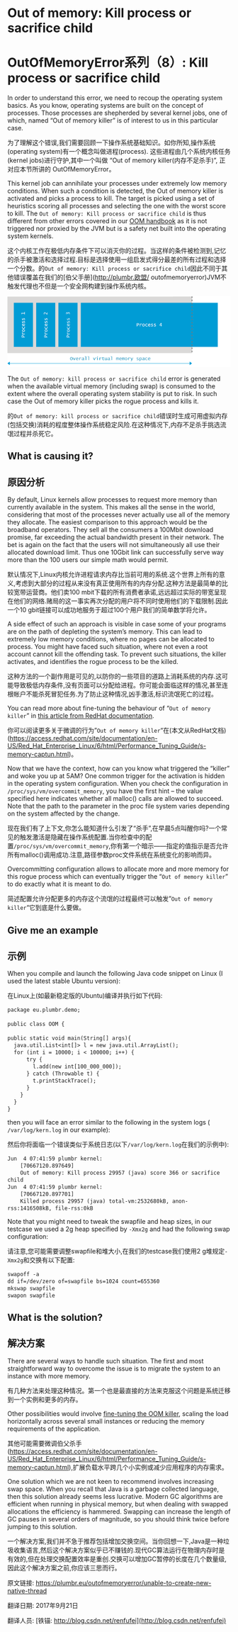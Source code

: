 # Out of memory: **Kill process or sacrifice child**

# OutOfMemoryError系列（8）: Kill process or sacrifice child

In order to understand this error, we need to recoup the operating system basics. As you know, operating systems are built on the concept of processes. Those processes are shepherded by several kernel jobs, one of which, named “Out of memory killer” is of interest to us in this particular case.

为了理解这个错误,我们需要回顾一下操作系统基础知识。如你所知,操作系统(operating system)有一个概念叫做进程(process). 这些进程由几个系统内核任务(kernel jobs)进行守护,其中一个叫做 “Out of memory killer(内存不足杀手)”, 正对应本节所讲的 OutOfMemoryError。

This kernel job can annihilate your processes under extremely low memory conditions. When such a condition is detected, the Out of memory killer is activated and picks a process to kill. The target is picked using a set of heuristics scoring all processes and selecting the one with the worst score to kill. The `Out of memory: Kill process or sacrifice child` is thus different from other errors covered in our [OOM handbook](http://plumbr.eu/outofmemoryerror) as it is not triggered nor proxied by the JVM but is a safety net built into the operating system kernels.

这个内核工作在极低内存条件下可以消灭你的过程。当这样的条件被检测到,记忆的杀手被激活和选择过程.目标是选择使用一组启发式得分最差的所有过程和选择一个分数。的`Out of memory: Kill process or sacrifice child`因此不同于其他错误覆盖在我们的[伯父手册](http://plumbr.欧盟/ outofmemoryerror)JVM不触发代理也不但是一个安全网构建到操作系统内核。


![out of memory linux kernel](./08_01_out-of-memory-kill-process-or-sacrifice-child.png)



The `Out of memory: kill process or sacrifice child` error is generated when the available virtual memory (including swap) is consumed to the extent where the overall operating system stability is put to risk. In such case the Out of memory killer picks the rogue process and kills it.

的`Out of memory: kill process or sacrifice child`错误时生成可用虚拟内存(包括交换)消耗的程度整体操作系统稳定风险.在这种情况下,内存不足杀手挑选流氓过程并杀死它。

## What is causing it?

## 原因分析

By default, Linux kernels allow processes to request more memory than currently available in the system. This makes all the sense in the world, considering that most of the processes never actually use all of the memory they allocate. The easiest comparison to this approach would be the broadband operators. They sell all the consumers a 100Mbit download promise, far exceeding the actual bandwidth present in their network. The bet is again on the fact that the users will not simultaneously all use their allocated download limit. Thus one 10Gbit link can successfully serve way more than the 100 users our simple math would permit.

默认情况下,Linux内核允许进程请求内存比当前可用的系统.这个世界上所有的意义,考虑到大部分的过程从来没有真正使用所有的内存分配.这种方法是最简单的比较宽带运营商。他们卖100 mbit下载的所有消费者承诺,远远超过实际的带宽呈现在他们的网络.赌局的这一事实再次分配的用户将不同时使用他们的下载限制.因此一个10 gbit链接可以成功地服务于超过100个用户我们的简单数学将允许。

A side effect of such an approach is visible in case some of your programs are on the path of depleting the system’s memory. This can lead to extremely low memory conditions, where no pages can be allocated to process. You might have faced such situation, where not even a root account cannot kill the offending task. To prevent such situations, the killer activates, and identifies the rogue process to be the killed.

这种方法的一个副作用是可见的,以防你的一些项目的道路上消耗系统的内存.这可能导致极低内存条件,没有页面可以分配给进程。你可能会面临这样的情况,甚至连根帐户不能杀死冒犯任务.为了防止这种情况,凶手激活,标识流氓死亡的过程。

You can read more about fine-tuning the behaviour of “`Out of memory killer`” in [this article from RedHat documentation](https://access.redhat.com/site/documentation/en-US/Red_Hat_Enterprise_Linux/6/html/Performance_Tuning_Guide/s-memory-captun.html).

你可以阅读更多关于微调的行为”`Out of memory killer`“在(本文从RedHat文档)(https://access.redhat.com/site/documentation/en-US/Red_Hat_Enterprise_Linux/6/html/Performance_Tuning_Guide/s-memory-captun.html)。

Now that we have the context, how can you know what triggered the “killer” and woke you up at 5AM? One common trigger for the activation is hidden in the operating system configuration. When you check the configuration in `/proc/sys/vm/overcommit_memory`, you have the first hint – the value specified here indicates whether all malloc() calls are allowed to succeed. Note that the path to the parameter in the proc file system varies depending on the system affected by the change.

现在我们有了上下文,你怎么能知道什么引发了“杀手”,在早晨5点叫醒你吗?一个常见的触发激活是隐藏在操作系统配置.当你检查中的配置`/proc/sys/vm/overcommit_memory`,你有第一个暗示——指定的值指示是否允许所有malloc()调用成功.注意,路径参数proc文件系统在系统变化的影响而异。

Overcommitting configuration allows to allocate more and more memory for this rogue process which can eventually trigger the “`Out of memory killer`” to do exactly what it is meant to do.

简述配置允许分配更多的内存这个流氓的过程最终可以触发”`Out of memory killer`“它到底是什么要做。

## Give me an example

## 示例

When you compile and launch the following Java code snippet on Linux (I used the latest stable Ubuntu version):

在Linux上(如最新稳定版的Ubuntu)编译并执行如下代码:

```
package eu.plumbr.demo;

public class OOM {

public static void main(String[] args){
  java.util.List<int[]> l = new java.util.ArrayList();
  for (int i = 10000; i < 100000; i++) {
      try {
        l.add(new int[100_000_000]);
      } catch (Throwable t) {
        t.printStackTrace();
      }
    }
  }
}
```



then you will face an error similar to the following in the system logs ( `/var/log/kern.log` in our example):

然后你将面临一个错误类似于系统日志(以下`/var/log/kern.log`在我们的示例中):

```
Jun  4 07:41:59 plumbr kernel: 
	[70667120.897649]
	Out of memory: Kill process 29957 (java) score 366 or sacrifice child
Jun  4 07:41:59 plumbr kernel: 
	[70667120.897701]
	Killed process 29957 (java) total-vm:2532680kB, anon-rss:1416508kB, file-rss:0kB
```



Note that you might need to tweak the swapfile and heap sizes, in our testcase we used a 2g heap specified by `-Xmx2g` and had the following swap configuration:

请注意,您可能需要调整swapfile和堆大小,在我们的testcase我们使用2 g堆规定`-Xmx2g`和交换有以下配置:

```
swapoff -a 
dd if=/dev/zero of=swapfile bs=1024 count=655360
mkswap swapfile
swapon swapfile
```



## What is the solution?

## 解决方案

There are several ways to handle such situation. The first and most straightforward way to overcome the issue is to migrate the system to an instance with more memory.

有几种方法来处理这种情况。第一个也是最直接的方法来克服这个问题是系统迁移到一个实例和更多的内存。

Other possibilities would involve [fine-tuning the OOM killer](https://access.redhat.com/site/documentation/en-US/Red_Hat_Enterprise_Linux/6/html/Performance_Tuning_Guide/s-memory-captun.html), scaling the load horizontally across several small instances or reducing the memory requirements of the application.

其他可能需要微调伯父杀手(https://access.redhat.com/site/documentation/en-US/Red_Hat_Enterprise_Linux/6/html/Performance_Tuning_Guide/s-memory-captun.html),扩展负载水平跨几个小实例或减少应用程序的内存需求。

One solution which we are not keen to recommend involves increasing swap space. When you recall that Java is a garbage collected language, then this solution already seems less lucrative. Modern GC algorithms are efficient when running in physical memory, but when dealing with swapped allocations the efficiency is hammered. Swapping can increase the length of GC pauses in several orders of magnitude, so you should think twice before jumping to this solution.

一个解决方案,我们并不急于推荐包括增加交换空间。当你回想一下,Java是一种垃圾收集语言,然后这个解决方案似乎已不赚钱的.现代GC算法运行在物理内存时是有效的,但在处理交换配置效率是重创.交换可以增加GC暂停的长度在几个数量级,因此这个解决方案之前,你应该三思而行。




原文链接: <https://plumbr.eu/outofmemoryerror/unable-to-create-new-native-thread>

翻译日期: 2017年9月21日

翻译人员: [铁锚: http://blog.csdn.net/renfufei](http://blog.csdn.net/renfufei)


